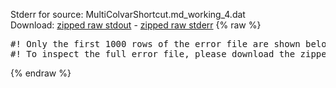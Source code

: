 Stderr for source:  MultiColvarShortcut.md_working_4.dat   
Download: [zipped raw stdout](MultiColvarShortcut.md_working_4.dat.plumed_master.stdout.txt.zip) - [zipped raw stderr](MultiColvarShortcut.md_working_4.dat.plumed_master.stderr.txt.zip) 
{% raw %}
<pre>
#! Only the first 1000 rows of the error file are shown below
#! To inspect the full error file, please download the zipped raw stderr file above
</pre>
{% endraw %}
